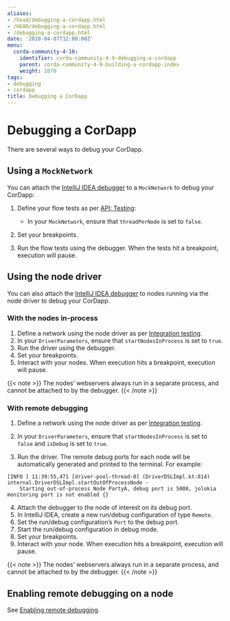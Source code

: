 ```yaml
---
aliases:
- /head/debugging-a-cordapp.html
- /HEAD/debugging-a-cordapp.html
- /debugging-a-cordapp.html
date: '2020-04-07T12:00:00Z'
menu:
  corda-community-4-10:
    identifier: corda-community-4-9-debugging-a-cordapp
    parent: corda-community-4-9-building-a-cordapp-index
    weight: 1070
tags:
- debugging
- cordapp
title: Debugging a CorDapp
---
```



# Debugging a CorDapp


There are several ways to debug your CorDapp.


## Using a `MockNetwork`

You can attach the [IntelliJ IDEA debugger](https://www.jetbrains.com/help/idea/debugging-code.html) to a
`MockNetwork` to debug your CorDapp:


1. Define your flow tests as per [API: Testing](api-testing.md):

    * In your `MockNetwork`, ensure that `threadPerNode` is set to `false`.

2. Set your breakpoints.
3. Run the flow tests using the debugger. When the tests hit a breakpoint, execution will pause.


## Using the node driver

You can also attach the [IntelliJ IDEA debugger](https://www.jetbrains.com/help/idea/debugging-code.html) to nodes
running via the node driver to debug your CorDapp.


### With the nodes in-process

1. Define a network using the node driver as per [Integration testing](../../../../tutorials/corda/4.9/community/supplementary-tutorials/tutorial-integration-testing.md).
2. In your `DriverParameters`, ensure that `startNodesInProcess` is set to `true`.
3. Run the driver using the debugger.
4. Set your breakpoints.
5. Interact with your nodes. When execution hits a breakpoint, execution will pause.

{{< note >}}
The nodes’ webservers always run in a separate process, and cannot be attached to by the debugger.
{{< /note >}}

### With remote debugging


1. Define a network using the node driver as per [Integration testing](../../../../tutorials/corda/4.9/community/supplementary-tutorials/tutorial-integration-testing.md).

2. In your `DriverParameters`, ensure that `startNodesInProcess` is set to `false` and `isDebug` is set to `true`.

3. Run the driver. The remote debug ports for each node will be automatically generated and printed to the terminal.
For example:

```none
[INFO ] 11:39:55,471 [driver-pool-thread-0] (DriverDSLImpl.kt:814) internal.DriverDSLImpl.startOutOfProcessNode -
    Starting out-of-process Node PartyA, debug port is 5008, jolokia monitoring port is not enabled {}
```

4. Attach the debugger to the node of interest on its debug port.
5. In IntelliJ IDEA, create a new run/debug configuration of type `Remote`.
6. Set the run/debug configuration’s `Port` to the debug port.
7. Start the run/debug configuration in debug mode.
8. Set your breakpoints.
9. Interact with your node. When execution hits a breakpoint, execution will pause.

{{< note >}}
The nodes’ webservers always run in a separate process, and cannot be attached to by the debugger.
{{< /note >}}


## Enabling remote debugging on a node

See [Enabling remote debugging](node-commandline.html#enabling-remote-debugging).
